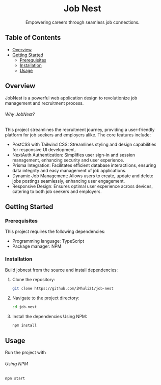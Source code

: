 # <h1 align='center'>Job Nest</h1>
<p align='center'>Empowering careers through seamless job connections.</p>

## Table of Contents
- [Overview](#overview)
- [Getting Started](#gettingstarted)
  - [Prerequisites](#prerequisites)
  - [Installation](#installation)
  - [Usage](#usage)

## Overview
JobNest is a powerful web application design to revolutionize job management and recruitment process.

###### Why JobNest?
This project streamlines the recruitment journey, providing a user-friendly platform for job seekers and employers alike. The core features include:

- PostCSS with Tailwind CSS: Streamlines styling and design capabilities for responsive UI development.
- NextAuth Authentication: Simplifies user sign-in and session management, enhancing security and user experience.
- Prisma Integration: Facilitates efficient database interactiions, ensuring data integrity and easy management of job applications.
- Dynamic Job Management: Allows users to create, update and delete jobs postings seamlessly, enhancing user engagement.
- Responsive Design: Ensures optimal user experience across devices, catering to both job seekers and employers.

## Getting Started
### Prerequisites
This project requires the following dependencies:
- Programming language: TypeScript
- Package manager: NPM

### Installation
Build jobnest from the source and install dependencies:
1. Clone the repository:
   ```sh
   git clone https://github.com/iMhuli21/job-nest

2. Navigate to the project directory:
   ```sh
   cd job-nest

3. Install the dependencies
   Using NPM:
   ```sh
   npm install

## Usage
Run the project with
###### Using NPM
```sh
npm start

